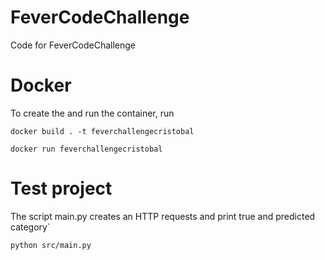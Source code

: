 # FeverCodeChallenge
Code for FeverCodeChallenge 

# Docker
To create the and run the container, run

``docker build . -t feverchallengecristobal``

``docker run feverchallengecristobal``

# Test project
The script main.py creates an HTTP requests and print true and predicted category`

``python src/main.py``